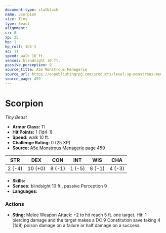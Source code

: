```yaml
---
document-type: statblock
name: Scorpion
size: Tiny
type: Beast
alignment: 
cr: 0
xp: 25
hp: 1
hp_roll: 1d4-1
ac: 11
speed: walk 10 ft.
senses: blindsight 10 ft. 
passive_perception: 9
source_title: A5e Monstrous Menagerie
source_url: https://enpublishingrpg.com/products/level-up-monstrous-menagerie-a5e
source_page: 459
---
```


# Scorpion

*Tiny* *Beast*

- **Armor Class:** 11
- **Hit Points:** 1 (1d4-1)
- **Speed:** walk 10 ft.
- **Challenge Rating:** 0 (25 XP)
- **Source:** [A5e Monstrous Menagerie](https://enpublishingrpg.com/products/level-up-monstrous-menagerie-a5e) page 459

| STR | DEX | CON | INT | WIS | CHA |
| --- | --- | --- | --- | --- | --- |
| 2 (-4) | 10 (+0) | 8 (-1) | 1 (-5) | 8 (-1) | 4 (-3) |

- **Skills:** 
- **Senses:** blindsight 10 ft., passive Perception 9
- **Languages:** 

### Actions

- **Sting:** Melee Weapon Attack: +2 to hit  reach 5 ft.  one target. Hit: 1 piercing damage and the target makes a DC 9 Constitution save  taking 4 (1d8) poison damage on a failure or half damage on a success.
